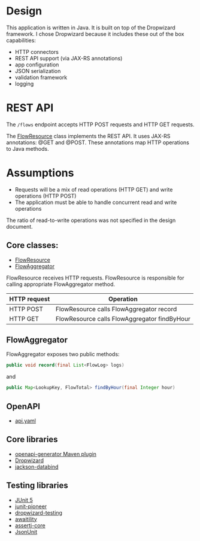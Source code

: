 # Design

This application is written in Java. It is built on top of the Dropwizard framework. I chose Dropwizard because it includes these out of the box capabilities:

- HTTP connectors
- REST API support (via JAX-RS annotations)
- app configuration
- JSON serialization
- validation framework
- logging

# REST API

The `/flows` endpoint accepts HTTP POST requests and HTTP GET requests.

The [FlowResource](https://github.com/sullis/flow-example/blob/main/server/src/main/java/io/github/sullis/flow/server/FlowsResource.java) class implements the REST API. It uses JAX-RS annotations: @GET and @POST. These annotations map HTTP operations to Java methods. 

# Assumptions
- Requests will be a mix of read operations (HTTP GET) and write operations (HTTP POST)
- The application must be able to handle concurrent read and write operations

The ratio of read-to-write operations was not specified in the design document.

## Core classes:
- [FlowResource](https://github.com/sullis/flow-example/blob/main/server/src/main/java/io/github/sullis/flow/server/FlowsResource.java)
- [FlowAggregator](https://github.com/sullis/flow-example/blob/main/server/src/main/java/io/github/sullis/flow/server/FlowAggregator.java)

FlowResource receives HTTP requests. FlowResource is responsible for calling appropriate FlowAggregator method.

| HTTP request | Operation                                    |
|--------------|----------------------------------------------|
| HTTP POST    | FlowResource calls FlowAggregator record     |
| HTTP GET     | FlowResource calls FlowAggregator findByHour |

## FlowAggregator

FlowAggregator exposes two public methods:
```java
public void record(final List<FlowLog> logs)
```

and

```java
public Map<LookupKey, FlowTotal> findByHour(final Integer hour)
```

## OpenAPI
- [api.yaml](https://github.com/sullis/flow-example/blob/main/openapi/src/main/resources/api.yaml)

## Core libraries
- [openapi-generator Maven plugin](https://github.com/OpenAPITools/openapi-generator)
- [Dropwizard](https://www.dropwizard.io/en/latest/)
- [jackson-databind](https://github.com/FasterXML/jackson-databind)

## Testing libraries
- [JUnit 5](https://junit.org/junit5/docs/current/user-guide/)
- [junit-pioneer](https://junit-pioneer.org/docs/)
- [dropwizard-testing](https://www.dropwizard.io/en/latest/manual/testing.html)
- [awaitility](https://github.com/awaitility/awaitility)
- [assertj-core](https://github.com/assertj/assertj-core)
- [JsonUnit](https://github.com/lukas-krecan/JsonUnit) 
